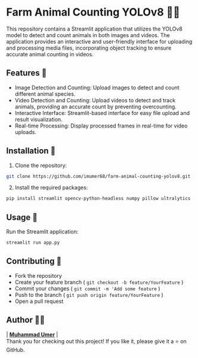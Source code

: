 # Farm Animal Counting YOLOv8 🐄🐓
This repository contains a Streamlit application that utilizes the YOLOv8 model to detect and count animals in both images and videos. The application provides an interactive and user-friendly interface for uploading and processing media files, incorporating object tracking to ensure accurate animal counting in videos.

## Features 🚀
- Image Detection and Counting: Upload images to detect and count different animal species.
- Video Detection and Counting: Upload videos to detect and track animals, providing an accurate count by preventing overcounting.
- Interactive Interface: Streamlit-based interface for easy file upload and result visualization.
- Real-time Processing: Display processed frames in real-time for video uploads.

## Installation  🔧
1. Clone the repository:
```sh
git clone https://github.com/imumer68/farm-animal-counting-yolov8.git
```
2. Install the required packages:
```sh
pip install streamlit opencv-python-headless numpy pillow ultralytics
```

## Usage 📝
Run the Streamlit application:
```sh
streamlit run app.py
```

## Contributing 🤝

- Fork the repository
- Create your feature branch ( `git checkout -b feature/YourFeature` )
- Commit your changes ( `git commit -m 'Add some feature` )
- Push to the branch ( `git push origin feature/YourFeature` )
- Open a pull request

## Author ✍🏻

| [**Muhammad Umer**](https://www.linkedin.com/in/muhammad-umer-gohar/) |  
Thank you for checking out this project! If you like it, please give it a ⭐ on GitHub.

